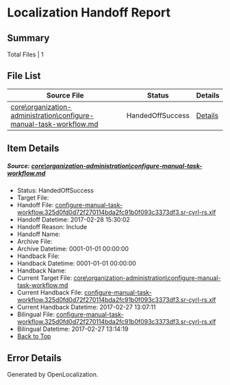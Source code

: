 # <a name='report-top'></a> Localization Handoff Report

## Summary
 Total Files | 1

## File List
 Source File | Status | Details 
 ----------- | ------ | ------- 
 [core\organization-administration\configure-manual-task-workflow.md](https://github.com/OpenLocalizationTestOrg/AX-Docs-Sandbox/blob/741bf8e7beb589fc4d3b3f461e42cde6c41d8f01/core/organization-administration/configure-manual-task-workflow.md) | HandedOffSuccess | [Details](#a97a5783c836155e2445ff883f7cfc63e2707b13109)

## Item Details
##### <a name='a97a5783c836155e2445ff883f7cfc63e2707b13109'></a> Source: [core\organization-administration\configure-manual-task-workflow.md](https://github.com/OpenLocalizationTestOrg/AX-Docs-Sandbox/blob/741bf8e7beb589fc4d3b3f461e42cde6c41d8f01/core/organization-administration/configure-manual-task-workflow.md)
* Status: HandedOffSuccess
* Target File: 
* Handoff File: [configure-manual-task-workflow.325d0fd0d72f270114bda2fc91b0f093c3373df3.sr-cyrl-rs.xlf](https://github.com/OpenLocalizationTestOrg/AX-Docs-Sandbox.handoff/blob/cf9bfa657d302132e99243ad1027863b5a16dff0/ol-handoff/OpenLocalizationTestOrg/AX-Docs-Sandbox.sr-cyrl-rs/master/basic/configure-manual-task-workflow.325d0fd0d72f270114bda2fc91b0f093c3373df3.sr-cyrl-rs.xlf)
* Handoff Datetime: 2017-02-28 15:30:02
* Handoff Reason: Include
* Handoff Name: 
* Archive File: 
* Archive Datetime: 0001-01-01 00:00:00
* Handback File: 
* Handback Datetime: 0001-01-01 00:00:00
* Handback Name: 
* Current Target File: [core\organization-administration\configure-manual-task-workflow.md](https://github.com/OpenLocalizationTestOrg/AX-Docs-Sandbox.sr-cyrl-rs/blob/54b0d66e0d27ca166d6f4dbba6bfc8e2a46e8429/core/organization-administration/configure-manual-task-workflow.md)
* Current Handback File: [configure-manual-task-workflow.325d0fd0d72f270114bda2fc91b0f093c3373df3.sr-cyrl-rs.xlf](https://github.com/OpenLocalizationTestOrg/AX-Docs-Sandbox.handback/blob/a290425b0d4defb27844ff08a7dacc2735b7fc1d/ol-handback/OpenLocalizationTestOrg/AX-Docs-Sandbox.sr-cyrl-rs/master/basic/configure-manual-task-workflow.325d0fd0d72f270114bda2fc91b0f093c3373df3.sr-cyrl-rs.xlf)
* Current Handback Datetime: 2017-02-27 13:07:11
* Bilingual File: [configure-manual-task-workflow.325d0fd0d72f270114bda2fc91b0f093c3373df3.sr-cyrl-rs.xlf](https://github.com/OpenLocalizationTestOrg/AX-Docs-Sandbox.handback/blob/a290425b0d4defb27844ff08a7dacc2735b7fc1d/ol-handback/OpenLocalizationTestOrg/AX-Docs-Sandbox.sr-cyrl-rs/master/basic/configure-manual-task-workflow.325d0fd0d72f270114bda2fc91b0f093c3373df3.sr-cyrl-rs.xlf)
* Bilingual Datetime: 2017-02-27 13:14:19
* [Back to Top](#report-top)


## Error Details

Generated by OpenLocalization.
